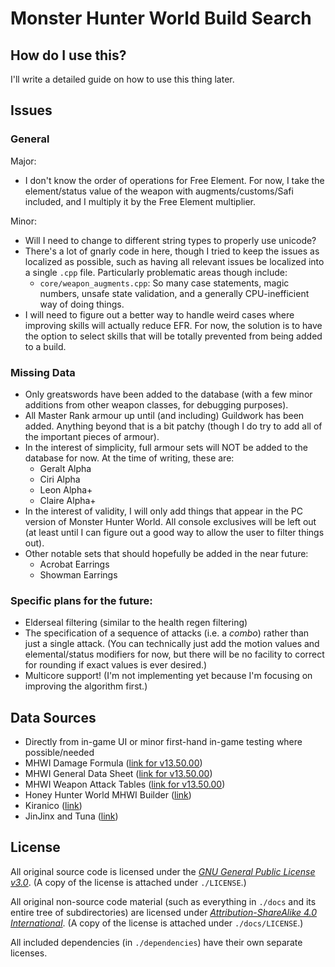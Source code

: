 # Monster Hunter World Build Search

## How do I use this?

I'll write a detailed guide on how to use this thing later.

## Issues

### General

Major:

- I don't know the order of operations for Free Element. For now, I take the element/status value of the weapon with augments/customs/Safi included, and I multiply it by the Free Element multiplier.

Minor:

- Will I need to change to different string types to properly use unicode?
- There's a lot of gnarly code in here, though I tried to keep the issues as localized as possible, such as having all relevant issues be localized into a single `.cpp` file. Particularly problematic areas though include:
    - `core/weapon_augments.cpp`: So many case statements, magic numbers, unsafe state validation, and a generally CPU-inefficient way of doing things.
- I will need to figure out a better way to handle weird cases where improving skills will actually reduce EFR. For now, the solution is to have the option to select skills that will be totally prevented from being added to a build.

### Missing Data

- Only greatswords have been added to the database (with a few minor additions from other weapon classes, for debugging purposes).
- All Master Rank armour up until (and including) Guildwork has been added. Anything beyond that is a bit patchy (though I do try to add all of the important pieces of armour).
- In the interest of simplicity, full armour sets will NOT be added to the database for now. At the time of writing, these are:
    - Geralt Alpha
    - Ciri Alpha
    - Leon Alpha+
    - Claire Alpha+
- In the interest of validity, I will only add things that appear in the PC version of Monster Hunter World. All console exclusives will be left out (at least until I can figure out a good way to allow the user to filter things out).
- Other notable sets that should hopefully be added in the near future:
    - Acrobat Earrings
    - Showman Earrings

### Specific plans for the future:

- Elderseal filtering (similar to the health regen filtering)
- The specification of a sequence of attacks (i.e. a *combo*) rather than just a single attack. (You can technically just add the motion values and elemental/status modifiers for now, but there will be no facility to correct for rounding if exact values is ever desired.)
- Multicore support! (I'm not implementing yet because I'm focusing on improving the algorithm first.)

## Data Sources

- Directly from in-game UI or minor first-hand in-game testing where possible/needed
- MHWI Damage Formula ([link for v13.50.00](https://docs.google.com/spreadsheets/d/e/2PACX-1vSuFIUfe5Sp9k6sqKvPSPbO2xcClt1WaYMf_xGocWDIkgaSDi0nBLbOKAd8GScLQRjfxbljhPO4Bjf7/pubhtml#))
- MHWI General Data Sheet ([link for v13.50.00](https://docs.google.com/spreadsheets/d/e/2PACX-1vQ5HFkHnEP74gD-SCVta9syb9GaF1_nSmMFgV4hxvZt9iu4HmfhGlP2KbnIbC-cAx5kkvsd8L7oB0Uy/pubhtml#))
- MHWI Weapon Attack Tables ([link for v13.50.00](https://docs.google.com/spreadsheets/d/e/2PACX-1vTEYb4wGpijtIpFVopiYl1V83m48d7g1AHmTwOBKJ5RXdlz1sfxCyEmnhbgHLWQsGiXnodyBsUlPzc3/pubhtml#))
- Honey Hunter World MHWI Builder ([link](https://honeyhunterworld.com/mhwbi/))
- Kiranico ([link](https://mhworld.kiranico.com/))
- JinJinx and Tuna ([link](https://www.youtube.com/channel/UCEU2FbTBYxAETGH4sqqzhPA))

## License

All original source code is licensed under the [*GNU General Public License v3.0*](https://www.gnu.org/licenses/gpl-3.0.en.html). (A copy of the license is attached under `./LICENSE`.)

All original non-source code material (such as everything in `./docs` and its entire tree of subdirectories) are licensed under [*Attribution-ShareAlike 4.0 International*](http://creativecommons.org/licenses/by-sa/4.0/). (A copy of the license is attached under `./docs/LICENSE`.)

All included dependencies (in `./dependencies`) have their own separate licenses.

